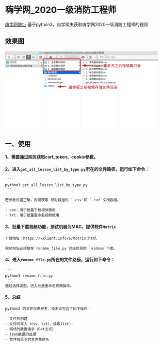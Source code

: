 # 嗨学网_2020一级消防工程师

[嗨学网地址](http://highso.cn/v5/my/course)
基于python3，自学爬虫获取嗨学网2020一级消防工程师的视频

## 效果图
![](image/100.jpg)


## 一、使用
#### 1、需要通过网页获取csrf_token、cookie参数。
    
#### 2、进入`get_all_lesson_list_by_type.py`所在的文件路径，运行如下命令：
    ```
    python3 get_all_lesson_list_by_type.py 
    ```
    
    若参数设置正确，则可获取 相对数据的 `.csv`和 `.txt`文档数据。
    
    - csv：用于批量下载视频使用
    - txt：用于批量重命名视频使用
#### 3、批量下载视频功能，测试机器为MAC，提供软件`Motrix`
    下载地址：https://xclient.info/s/motrix.html
    
    视频地址必须放在`rename_file.py`同级目录的 `videos`下面。
    
#### 4、进入`rename_file.py`所在的文件路径，运行如下命令：
    ```
    python3 rename_file.py 
    ```
    通过选择类型，进入批量重命名视频操作。
    
    
#### 5、总结
    python3 的文件仅供参考，技术点包含了如下操作：
    
    - 文件的创建
    - 文件的写入（csv、txt）、读取(txt)，
    - 网络的数据请求（Get方式）
    - json数据的处理
    - 文件目录下的文件重命名
